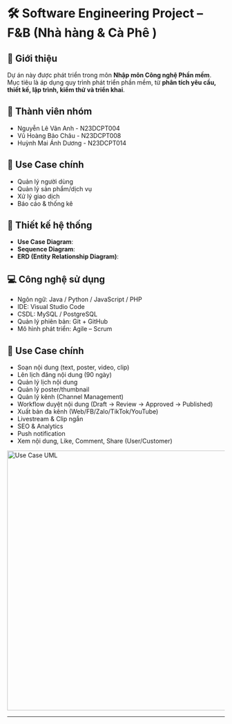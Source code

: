 # 🛠️ Software Engineering Project – F&B (Nhà hàng & Cà Phê )

## 📌 Giới thiệu
Dự án này được phát triển trong môn **Nhập môn Công nghệ Phần mềm**.  
Mục tiêu là áp dụng quy trình phát triển phần mềm, từ **phân tích yêu cầu, thiết kế, lập trình, kiểm thử và triển khai**.  

## 👥 Thành viên nhóm
- Nguyễn Lê Vân Anh - N23DCPT004
- Vũ Hoàng Bảo Châu - N23DCPT008 
- Huỳnh Mai Ánh Dương - N23DCPT014

## 🎯 Use Case chính
- Quản lý người dùng
- Quản lý sản phẩm/dịch vụ
- Xử lý giao dịch
- Báo cáo & thống kê  

## 📐 Thiết kế hệ thống
- **Use Case Diagram**:
- **Sequence Diagram**:
- **ERD (Entity Relationship Diagram)**:

## 💻 Công nghệ sử dụng
- Ngôn ngữ: Java / Python / JavaScript / PHP
- IDE: Visual Studio Code
- CSDL: MySQL / PostgreSQL
- Quản lý phiên bản: Git + GitHub
- Mô hình phát triển: Agile – Scrum  

## 🎯 Use Case chính  
- Soạn nội dung (text, poster, video, clip)
- Lên lịch đăng nội dung (90 ngày)
- Quản lý lịch nội dung
- Quản lý poster/thumbnail
- Quản lý kênh (Channel Management)
- Workflow duyệt nội dung (Draft → Review → Approved → Published)
- Xuất bản đa kênh (Web/FB/Zalo/TikTok/YouTube)
- Livestream & Clip ngắn
- SEO & Analytics
- Push notification
- Xem nội dung, Like, Comment, Share (User/Customer)

<img src="images/usercase.png" alt="Use Case UML" width="600">

---
